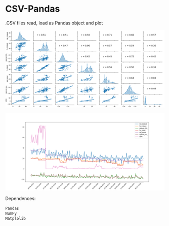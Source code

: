 # CSV-Pandas
.CSV files read, load as Pandas object and plot



<p align="center">
  <img width=750 src="correlationMatrix.png"/>
 </p>

<p align="center">
  <img width=750 src="temporalVariationPlot.png"/>
 </p>


Dependences:

    Pandas
    NumPy
    Matplolib
